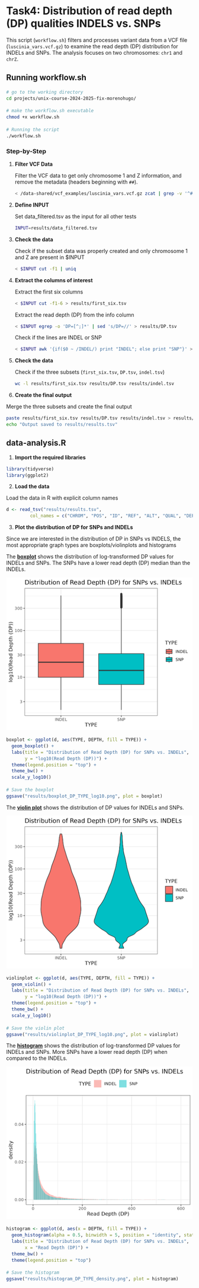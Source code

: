 # Task4: Distribution of read depth (DP) qualities INDELS vs. SNPs

This script (`workflow.sh`) filters and processes variant data from a VCF file (`luscinia_vars.vcf.gz`) to examine the read depth (DP) distribution for INDELs and SNPs. The analysis focuses on two chromosomes: `chr1` and `chrZ`.

## Running workflow.sh
```bash
# go to the working directory
cd projects/unix-course-2024-2025-fix-morenohugo/

# make the workflow.sh executable
chmod +x workflow.sh

# Running the script
./workflow.sh
```

### Step-by-Step

1. **Filter VCF Data**
   
   Filter the VCF data to get only chromosome 1 and Z information, and remove the metadata (headers beginning with `##`).

   ```bash
   < /data-shared/vcf_examples/luscinia_vars.vcf.gz zcat | grep -v '^##' | tail -c+2 | grep -e 'chr1\s' -e 'chrZ\s' > results/data_filtered.tsv

3. **Define INPUT**
   
   Set data_filtered.tsv as the input for all other tests
   
   ```bash
   INPUT=results/data_filtered.tsv

5. **Check the data**
   
   Check if the subset data was properly created and only chromosome 1 and Z are present in $INPUT
   
   ```bash
   < $INPUT cut -f1 | uniq

7. **Extract the columns of interest**
   
   Extract the first six columns
   ```bash
   < $INPUT cut -f1-6 > results/first_six.tsv
   ```

   Extract the read depth (DP) from the info column
   ```bash
   < $INPUT egrep -o 'DP=[^;]*' | sed 's/DP=//' > results/DP.tsv
   ```
   
   Check if the lines are INDEL or SNP
   ```bash
   < $INPUT awk '{if($0 ~ /INDEL/) print "INDEL"; else print "SNP"}' > results/indel.tsv
   ```
   
8. **Check the data**
   
   Check if the three subsets (`first_six.tsv`, `DP.tsv`, `indel.tsv`)
   ```bash
   wc -l results/first_six.tsv results/DP.tsv results/indel.tsv
   ```

10. **Create the final output**
    
   Merge the three subsets and create the final output
   ```bash
   paste results/first_six.tsv results/DP.tsv results/indel.tsv > results/results.tsv
   echo "Output saved to results/results.tsv"
   ```

## data-analysis.R
1. **Import the required libraries**
```R
library(tidyverse)
library(ggplot2)
````

2. **Load the data**

Load the data in R with explicit column names
```R
d <- read_tsv("results/results.tsv", 
         col_names = c("CHROM", "POS", "ID", "REF", "ALT", "QUAL", "DEPTH", "TYPE")) 
```

3. **Plot the distribution of DP for SNPs and INDELs**

Since we are interested in the distribution of DP in SNPs vs INDELS, the most appropriate graph types are boxplots/violinplots and histograms

The **<ins>boxplot</ins>** shows the distribution of log-transformed DP values for INDELs and SNPs. The SNPs have a lower read depth (DP) median than the INDELs.

![Image of the boxplot](https://github.com/morenohugo/task4/blob/main/boxplot_DP_TYPE_log10.png)

```R
boxplot <- ggplot(d, aes(TYPE, DEPTH, fill = TYPE)) + 
  geom_boxplot() +
  labs(title = "Distribution of Read Depth (DP) for SNPs vs. INDELs",
       y = "log10(Read Depth (DP))") +
  theme(legend.position = "top") +
  theme_bw() + 
  scale_y_log10()

# Save the boxplot
ggsave("results/boxplot_DP_TYPE_log10.png", plot = boxplot)
```


The **<ins>violin plot</ins>** shows the distribution of DP values for INDELs and SNPs. 

![Image of the violinplot](https://github.com/morenohugo/task4/blob/main/violinplot_DP_TYPE_log10.png)

```R
violinplot <- ggplot(d, aes(TYPE, DEPTH, fill = TYPE)) + 
  geom_violin() +
  labs(title = "Distribution of Read Depth (DP) for SNPs vs. INDELs",
       y = "log10(Read Depth (DP))") + 
  theme(legend.position = "top") +
  theme_bw() + 
  scale_y_log10()

# Save the violin plot
ggsave("results/violinplot_DP_TYPE_log10.png", plot = violinplot)
```

The **<ins>histogram</ins>** shows the distribution of log-transformed DP values for INDELs and SNPs. More SNPs have a lower read depth (DP) when compared to the INDELs.

![Image of the histogram](https://github.com/morenohugo/task4/blob/main/histogram_DP_TYPE_density.png)

```R
histogram <- ggplot(d, aes(x = DEPTH, fill = TYPE)) +
  geom_histogram(alpha = 0.5, binwidth = 5, position = "identity", stat = "density") +
  labs(title = "Distribution of Read Depth (DP) for SNPs vs. INDELs",
       x = "Read Depth (DP)") +
  theme_bw() +
  theme(legend.position = "top")

# Save the histogram
ggsave("results/histogram_DP_TYPE_density.png", plot = histogram)
```

